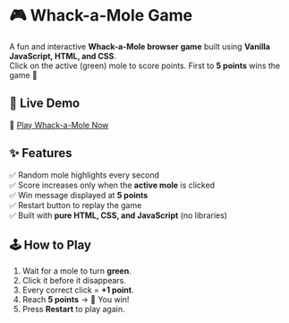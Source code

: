 # 🎮 Whack-a-Mole Game  

A fun and interactive **Whack-a-Mole browser game** built using **Vanilla JavaScript, HTML, and CSS**.  
Click on the active (green) mole to score points. First to **5 points** wins the game 🎉  


## 🚀 Live Demo  
🔗 [Play Whack-a-Mole Now](https://hardikkaurani.github.io/mole-game/)  


## ✨ Features  
✅ Random mole highlights every second  
✅ Score increases only when the **active mole** is clicked  
✅ Win message displayed at **5 points**  
✅ Restart button to replay the game  
✅ Built with **pure HTML, CSS, and JavaScript** (no libraries)  


## 🕹️ How to Play  
1. Wait for a mole to turn **green**.  
2. Click it before it disappears.  
3. Every correct click = **+1 point**.  
4. Reach **5 points** → 🎉 You win!  
5. Press **Restart** to play again.  


